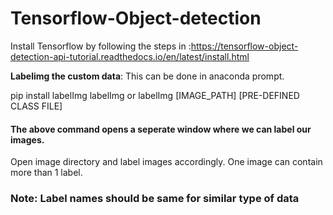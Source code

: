 # Tensorflow-Object-detection

Install Tensorflow by following the steps in :https://tensorflow-object-detection-api-tutorial.readthedocs.io/en/latest/install.html

**Labelimg the custom data**: 
This can be done in anaconda prompt.

pip install labelImg
labelImg
or
labelImg [IMAGE_PATH] [PRE-DEFINED CLASS FILE]

#### The above command opens a seperate window where we can label our images.
Open image directory and label images accordingly. One image can contain more than 1 label. 
### Note: Label names should be same for similar type of data
